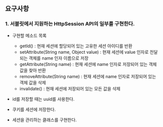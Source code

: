 ## 요구사항

### 1. 서블릿에서 지원하는 HttpSession API의 일부를 구현한다.
- 구현할 메소드 목록
  - getId() : 현재 세션에 할당되어 있는 고유한 세션 아이디를 반환
  - setAttribute(String name, Object value) : 현재 세션에 value 인자로 전달되는 객체를 name 인자 이름으로 저장
  - getAttribute(String name) : 현재 세션에 name 인자로 저장되어 있는 객체 값을 찾아 반환 
  - removeAttribute(String name) : 현재 세션에 name 인자로 저장되어 있는 객체 값을 삭제
  - invalidate() : 현재 세션에 저장되어 있는 모든 값을 삭제



- id를 저장할 때는 uuid를 사용한다.
- 쿠키를 세션에 저장한다.
- 세션을 관리하는 클래스를 구현한다.